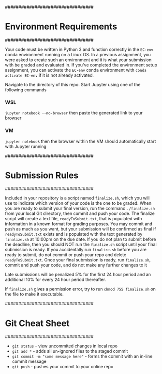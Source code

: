 #################################
#	Environment Requirements	#
#################################

Your code must be written in Python 3 and function correctly in the `EC-env` conda environment running on a Linux OS. In a previous assignment, you were asked to create such an environment and it is what your submission with be graded and evaluated in. If you've completed the environment setup assignment, you can activate the `EC-env` conda environment with `conda activate EC-env` if it is not already activated. 

Navigate to the directory of this repo. Start Jupyter using one of the following commands
### WSL
`jupyter notebook --no-browser` then paste the generated link to your browser
### VM
`jupyter notebook` then the browser within the VM should automatically start with Jupyter running

#################################
#	Submission Rules	#
#################################

Included in your repository is a script named `finalize.sh`, which you will use to indicate which version of your code is the one to be graded. When you are ready to submit your final version, run the command `./finalize.sh` from your local Git directory, then commit and push your code. The finalize script will create a text file, `readyToSubmit.txt`, that is populated with information in a known format for grading purposes. You may commit and push as much as you want, but your submission will be confirmed as final if `readyToSubmit.txt` exists and is populated with the text generated by `finalize.sh` at 10:00pm on the due date. If you do not plan to submit before the deadline, then you should NOT run the `finalize.sh` script until your final submission is ready. If you accidentally run `finalize.sh` before you are ready to submit, do not commit or push your repo and delete `readyToSubmit.txt`. Once your final submission is ready, run `finalize.sh`, commit and push your code, and do not make any further changes to it

Late submissions will be penalized 5% for the first 24 hour period and an additional 10% for every 24 hour period thereafter.

If `finalize.sh` gives a permission error, try to run `chmod 755 finalize.sh` on the file to make it executable.

#################################
#	Git Cheat Sheet	#
#################################
* `git status` - view uncommited changes in local repo
* `git add *` - adds all un-ignored files to the staged commit
* `git commit -m "some message here"` - forms the commit with an in-line commit message
* `git push` - pushes your commit to your online repo